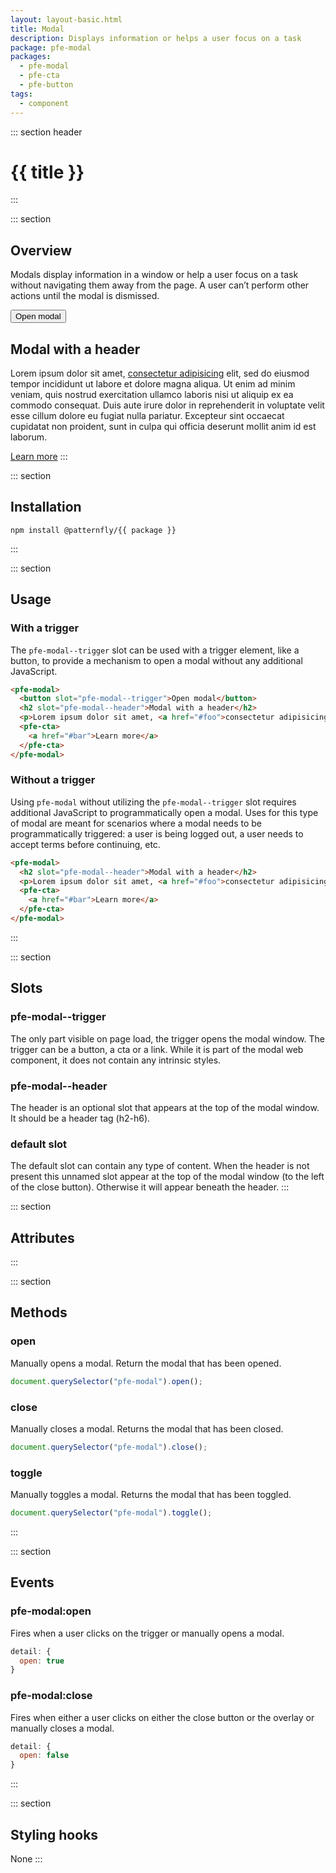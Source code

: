 ```yaml
---
layout: layout-basic.html
title: Modal
description: Displays information or helps a user focus on a task
package: pfe-modal
packages:
  - pfe-modal
  - pfe-cta
  - pfe-button
tags:
  - component
---
```


::: section header
# {{ title }}
:::

::: section
## Overview
Modals display information in a window or help a user focus on a task without navigating them away from the page. A user can’t perform other actions until the modal is dismissed.

<pfe-modal>
  <pfe-button slot="pfe-modal--trigger">
    <button>Open modal</button>
  </pfe-button>
  <h2 slot="pfe-modal--header">Modal with a header</h2>
  <p>Lorem ipsum dolor sit amet, <a href="#foo">consectetur adipisicing</a> elit, sed do eiusmod tempor incididunt ut labore et dolore magna aliqua. Ut enim ad minim veniam, quis nostrud exercitation ullamco laboris nisi ut aliquip ex ea commodo consequat. Duis aute irure dolor in reprehenderit in voluptate velit esse cillum dolore eu fugiat nulla pariatur. Excepteur sint occaecat cupidatat non proident, sunt in culpa qui officia deserunt mollit anim id est laborum.</p>
  <pfe-cta>
    <a href="#bar">Learn more</a>
  </pfe-cta>
</pfe-modal>
:::

::: section
## Installation

```shell
npm install @patternfly/{{ package }}
```
:::

::: section
## Usage

### With a trigger
The `pfe-modal--trigger` slot can be used with a trigger element, like a button, to provide a mechanism to open a modal without any additional JavaScript.
```html
<pfe-modal>
  <button slot="pfe-modal--trigger">Open modal</button>
  <h2 slot="pfe-modal--header">Modal with a header</h2>
  <p>Lorem ipsum dolor sit amet, <a href="#foo">consectetur adipisicing</a> elit, sed do eiusmod tempor incididunt ut labore et dolore magna aliqua. Ut enim ad minim veniam, quis nostrud exercitation ullamco laboris nisi ut aliquip ex ea commodo consequat. Duis aute irure dolor in reprehenderit in voluptate velit esse cillum dolore eu fugiat nulla pariatur. Excepteur sint occaecat cupidatat non proident, sunt in culpa qui officia deserunt mollit anim id est laborum.</p>
  <pfe-cta>
    <a href="#bar">Learn more</a>
  </pfe-cta>
</pfe-modal>
```

### Without a trigger
Using `pfe-modal` without utilizing the `pfe-modal--trigger` slot requires additional JavaScript to programmatically open a modal. Uses for this type of modal are meant for scenarios where a modal needs to be programmatically triggered: a user is being logged out, a user needs to accept terms before continuing, etc.

```html
<pfe-modal>
  <h2 slot="pfe-modal--header">Modal with a header</h2>
  <p>Lorem ipsum dolor sit amet, <a href="#foo">consectetur adipisicing</a> elit, sed do eiusmod tempor incididunt ut labore et dolore magna aliqua. Ut enim ad minim veniam, quis nostrud exercitation ullamco laboris nisi ut aliquip ex ea commodo consequat. Duis aute irure dolor in reprehenderit in voluptate velit esse cillum dolore eu fugiat nulla pariatur. Excepteur sint occaecat cupidatat non proident, sunt in culpa qui officia deserunt mollit anim id est laborum.</p>
  <pfe-cta>
    <a href="#bar">Learn more</a>
  </pfe-cta>
</pfe-modal>
```
:::

::: section
## Slots
### pfe-modal--trigger
The only part visible on page load, the trigger opens the modal window. The trigger can be a button, a cta or a link. While it is part of the modal web component, it does not contain any intrinsic styles.

### pfe-modal--header
The header is an optional slot that appears at the top of the modal window. It should be a header tag (h2-h6).

### default slot
The default slot can contain any type of content. When the header is not present this unnamed slot appear at the top of the modal window (to the left of the close button). Otherwise it will appear beneath the header.
:::

::: section
## Attributes
:::

::: section
## Methods
### open

Manually opens a modal. Return the modal that has been opened.
```javascript
document.querySelector("pfe-modal").open();
```

### close

Manually closes a modal. Returns the modal that has been closed.
```javascript
document.querySelector("pfe-modal").close();
```

### toggle

Manually toggles a modal. Returns the modal that has been toggled.
```javascript
document.querySelector("pfe-modal").toggle();
```
:::

::: section
## Events
### pfe-modal:open
Fires when a user clicks on the trigger or manually opens a modal.
```javascript
detail: {
  open: true
}
```

### pfe-modal:close
Fires when either a user clicks on either the close button or the overlay or manually closes a modal.
```javascript
detail: {
  open: false
}
```
:::

::: section
## Styling hooks
None
:::
